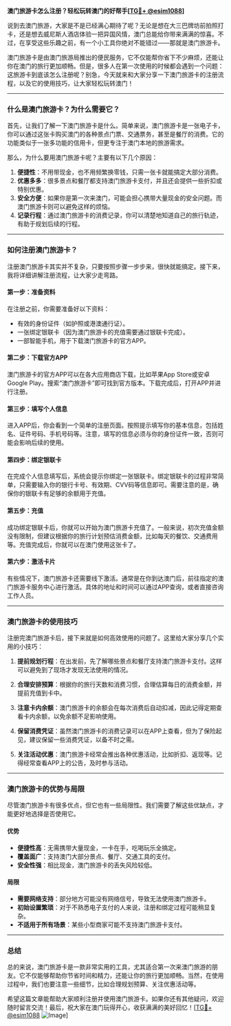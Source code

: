 **澳门旅游卡怎么注册？轻松玩转澳门的好帮手[[TG💪+ @esim1088](https://t.me/s/esim1088)]**

说到去澳门旅游，大家是不是已经满心期待了呢？无论是想在大三巴牌坊前拍照打卡，还是想去威尼斯人酒店体验一把异国风情，澳门总能给你带来满满的惊喜。不过，在享受这些乐趣之前，有一个小工具你绝对不能错过——那就是澳门旅游卡。

澳门旅游卡是由澳门旅游局推出的便民服务，它不仅能帮你省下不少麻烦，还能让你在澳门的旅行更加顺畅。但是，很多人在第一次使用的时候都会遇到一个问题：这旅游卡到底该怎么注册呢？别急，今天就来和大家分享一下澳门旅游卡的注册流程，以及它的使用技巧，让大家轻松玩转澳门！

---

### **什么是澳门旅游卡？为什么需要它？**

首先，让我们了解一下澳门旅游卡是什么。简单来说，澳门旅游卡是一张电子卡，你可以通过这张卡购买澳门的各种景点门票、交通票务，甚至是餐厅的消费。它的功能类似于一张多功能的信用卡，但更专注于澳门本地的旅游需求。

那么，为什么要用澳门旅游卡呢？主要有以下几个原因：

1. **便捷性**：不用带现金，也不用频繁换零钱，只需一张卡就能搞定大部分消费。
2. **优惠多多**：很多景点和餐厅都支持澳门旅游卡支付，并且还会提供一些折扣或特别优惠。
3. **安全方便**：如果你是第一次来澳门，可能会担心携带大量现金的安全问题。而澳门旅游卡则可以避免这样的烦恼。
4. **记录行程**：通过澳门旅游卡的消费记录，你可以清楚地知道自己的旅行轨迹，有助于规划后续的行程。

---

### **如何注册澳门旅游卡？**

注册澳门旅游卡其实并不复杂，只要按照步骤一步步来，很快就能搞定。接下来，我将详细讲解注册流程，让大家少走弯路。

#### **第一步：准备资料**
在注册之前，你需要准备好以下资料：
- 有效的身份证件（如护照或港澳通行证）。
- 一张绑定银联卡（因为澳门旅游卡的充值需要通过银联卡完成）。
- 一部智能手机，用于下载澳门旅游卡的官方APP。

#### **第二步：下载官方APP**
澳门旅游卡的官方APP可以在各大应用商店下载，比如苹果App Store或安卓Google Play。搜索“澳门旅游卡”即可找到官方版本。下载完成后，打开APP并进行注册。

#### **第三步：填写个人信息**
进入APP后，你会看到一个简单的注册页面。按照提示填写你的基本信息，包括姓名、证件号码、手机号码等。注意，填写的信息必须与你的身份证件一致，否则可能会影响后续的使用。

#### **第四步：绑定银联卡**
在完成个人信息填写后，系统会提示你绑定一张银联卡。绑定银联卡的过程非常简单，只需要输入你的银行卡号、有效期、CVV码等信息即可。需要注意的是，确保你的银联卡有足够的余额用于充值。

#### **第五步：充值**
成功绑定银联卡后，你就可以开始为澳门旅游卡充值了。一般来说，初次充值金额没有限制，但建议根据你的旅行计划预估消费金额，比如每天的餐饮、交通费用等。充值完成后，你就可以在澳门使用这张卡了。

#### **第六步：激活卡片**
有些情况下，澳门旅游卡还需要线下激活。通常是在你到达澳门后，前往指定的澳门旅游卡服务中心进行激活。具体的地址和时间可以通过APP查询，或者直接咨询工作人员。

---

### **澳门旅游卡的使用技巧**

注册完澳门旅游卡后，接下来就是如何高效使用的问题了。这里给大家分享几个实用的小技巧：

1. **提前规划行程**：在出发前，先了解哪些景点和餐厅支持澳门旅游卡支付。这样可以避免到了现场才发现无法使用的情况。
   
2. **合理安排预算**：根据你的旅行天数和消费习惯，合理估算每日的消费金额，并提前充值到卡中。

3. **注意卡内余额**：澳门旅游卡的余额会在每次消费后自动扣减，因此记得定期查看卡内余额，以免余额不足影响使用。

4. **保留消费凭证**：虽然澳门旅游卡的消费记录可以在APP上查看，但为了保险起见，建议保留一些消费凭证，以备不时之需。

5. **关注活动优惠**：澳门旅游卡经常会推出各种优惠活动，比如折扣、返现等。记得经常查看APP上的公告，及时参与活动。

---

### **澳门旅游卡的优势与局限**

尽管澳门旅游卡有很多优点，但它也有一些局限性。我们需要了解这些优缺点，才能更好地选择是否使用它。

#### **优势**
- **便捷性高**：无需携带大量现金，一卡在手，吃喝玩乐全搞定。
- **覆盖面广**：支持澳门大部分景点、餐厅、交通工具的支付。
- **安全性强**：相比现金，澳门旅游卡的丢失风险较低。

#### **局限**
- **需要网络支持**：部分地方可能没有网络信号，导致无法使用澳门旅游卡。
- **初始设置繁琐**：对于不熟悉电子支付的人来说，注册和绑定过程可能稍显复杂。
- **不适用于所有场景**：某些小型商家可能不支持澳门旅游卡支付。

---

### **总结**

总的来说，澳门旅游卡是一款非常实用的工具，尤其适合第一次来澳门旅游的朋友。它不仅能够帮助你节省时间和精力，还能让你的旅行更加顺畅。当然，在使用过程中，我们也要注意一些细节，比如合理规划预算、关注优惠活动等。

希望这篇文章能帮助大家顺利注册并使用澳门旅游卡。如果你还有其他疑问，欢迎随时留言交流！最后，祝大家在澳门玩得开心，收获满满的美好回忆！[[TG💪+ @esim1088](https://t.me/s/esim1088) ![Image](https://i.postimg.cc/4NQfJmqS/Snipaste-2025-05-13-00-14-12.png)]